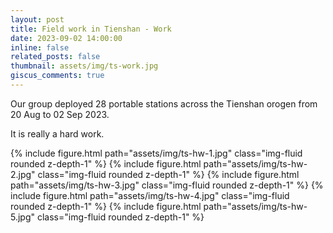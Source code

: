 ```yaml
---
layout: post
title: Field work in Tienshan - Work
date: 2023-09-02 14:00:00
inline: false
related_posts: false
thumbnail: assets/img/ts-work.jpg
giscus_comments: true
---
```


Our group deployed 28 portable stations across the Tienshan orogen from 20 Aug to 02 Sep 2023.

It is really a hard work.

<div class="row">
    <div class="col-sm mt-3 mt-md-0">
        {% include figure.html path="assets/img/ts-hw-1.jpg" class="img-fluid rounded z-depth-1" %}
       	{% include figure.html path="assets/img/ts-hw-2.jpg" class="img-fluid rounded z-depth-1" %}
       	{% include figure.html path="assets/img/ts-hw-3.jpg" class="img-fluid rounded z-depth-1" %}
       	{% include figure.html path="assets/img/ts-hw-4.jpg" class="img-fluid rounded z-depth-1" %}
       	{% include figure.html path="assets/img/ts-hw-5.jpg" class="img-fluid rounded z-depth-1" %}
    </div>
